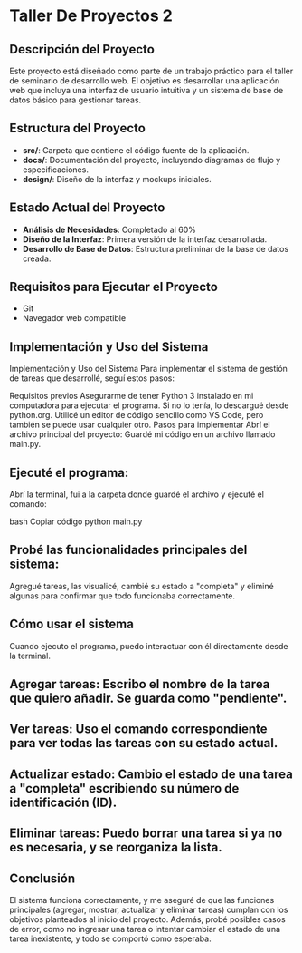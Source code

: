 # Taller De Proyectos 2

## Descripción del Proyecto
Este proyecto está diseñado como parte de un trabajo práctico para el taller de seminario de desarrollo web. El objetivo es desarrollar una aplicación web que incluya una interfaz de usuario intuitiva y un sistema de base de datos básico para gestionar tareas.

## Estructura del Proyecto
- **src/**: Carpeta que contiene el código fuente de la aplicación.
- **docs/**: Documentación del proyecto, incluyendo diagramas de flujo y especificaciones.
- **design/**: Diseño de la interfaz y mockups iniciales.

## Estado Actual del Proyecto
- **Análisis de Necesidades**: Completado al 60%
- **Diseño de la Interfaz**: Primera versión de la interfaz desarrollada.
- **Desarrollo de Base de Datos**: Estructura preliminar de la base de datos creada.

## Requisitos para Ejecutar el Proyecto
- Git
- Navegador web compatible

## Implementación y Uso del Sistema

Implementación y Uso del Sistema
Para implementar el sistema de gestión de tareas que desarrollé, seguí estos pasos:

Requisitos previos
Asegurarme de tener Python 3 instalado en mi computadora para ejecutar el programa.
Si no lo tenía, lo descargué desde python.org.
Utilicé un editor de código sencillo como VS Code, pero también se puede usar cualquier otro.
Pasos para implementar
Abrí el archivo principal del proyecto:
Guardé mi código en un archivo llamado main.py.

## Ejecuté el programa:
Abrí la terminal, fui a la carpeta donde guardé el archivo y ejecuté el comando:

bash
Copiar código
python main.py

## Probé las funcionalidades principales del sistema:
Agregué tareas, las visualicé, cambié su estado a "completa" y eliminé algunas para confirmar que todo funcionaba correctamente.

## Cómo usar el sistema
Cuando ejecuto el programa, puedo interactuar con él directamente desde la terminal.

## Agregar tareas: Escribo el nombre de la tarea que quiero añadir. Se guarda como "pendiente".

## Ver tareas: Uso el comando correspondiente para ver todas las tareas con su estado actual.

## Actualizar estado: Cambio el estado de una tarea a "completa" escribiendo su número de identificación (ID).

## Eliminar tareas: Puedo borrar una tarea si ya no es necesaria, y se reorganiza la lista.

## Conclusión

El sistema funciona correctamente, y me aseguré de que las funciones principales (agregar, mostrar, actualizar y eliminar tareas) cumplan con los objetivos planteados al inicio del proyecto. Además, probé posibles casos de error, como no ingresar una tarea o intentar cambiar el estado de una tarea inexistente, y todo se comportó como esperaba.
